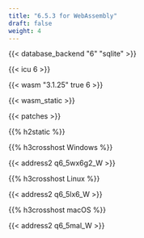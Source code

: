 ```yaml
---
title: "6.5.3 for WebAssembly"
draft: false
weight: 4
---
```


{{< database_backend "6" "sqlite" >}}

{{< icu 6 >}}

{{< wasm "3.1.25" true 6 >}}

{{< wasm_static >}}

{{< patches >}}

{{% h2static %}}

{{% h3crosshost Windows %}}

{{< address2 q6_5wx6g2_W >}}

{{% h3crosshost Linux %}}

{{< address2 q6_5lx6_W >}}

{{% h3crosshost macOS %}}

{{< address2 q6_5mal_W >}}
